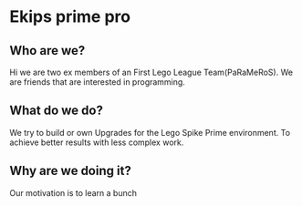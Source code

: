 # Ekips prime pro

## Who are we?

Hi we are two ex members of an First Lego League Team(PaRaMeRoS).
We are friends that are interested in programming.

## What do we do?

We try to build or own Upgrades for the Lego Spike Prime environment.
To achieve better results with less complex work.

## Why are we doing it?
Our motivation is to learn a bunch 